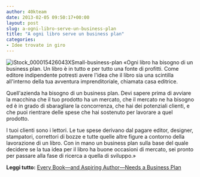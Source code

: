 ```yaml
---
author: 40kteam
date: 2013-02-05 09:50:17+00:00
layout: post
slug: a-ogni-libro-serve-un-business-plan
title: "A ogni libro serve un business plan"
categories:
- Idee trovate in giro
---
```


![iStock_000015426043XSmall-business-plan](http://40k.it/wp-content/uploads/2013/02/iStock_000015426043XSmall-business-plan.jpeg) «Ogni libro ha bisogno di un business plan. Un libro è in tutto e per tutto una fonte di profitti. Come editore indipendente potresti avere l'idea che il libro sia una scintilla all'interno della tua avventura imprenditoriale, chiamata casa editrice. 

Quell'azienda ha bisogno di un business plan. Devi sapere prima di avviare la macchina che il tuo prodotto ha un mercato, che il mercato ne ha bisogno ed è in grado di sbaragliare la concorrenza, che hai dei potenziali clienti, e che puoi rientrare delle spese che hai sostenuto per lavorare a quel prodotto. 

I tuoi clienti sono i lettori. Le tue spese derivano dal pagare editor, designer, stampatori, correttori di bozze e tutte quelle altre figure a contorno della lavorazione di un libro. Con in mano un business plan sulla base del quale decidere se la tua idea per il libro ha buone occasioni di mercato, sei pronto per passare alla fase di ricerca a quella di sviluppo.»

**Leggi tutto:** [Every Book—and Aspiring Author—Needs a Business Plan](http://writenonfictionnow.com/every-book-and-aspiring-author-needs-a-business-plan/?utm_source=feedburner&utm_medium=feed&utm_campaign=Feed%3A+WriteNonfictionNow+%28Write+NonFiction+Now%21%29)

